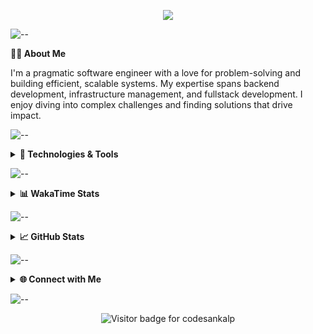 <p align="center">
  <img src="https://readme-typing-svg.herokuapp.com?color=6FF73FFF&size=30&center=true&vCenter=true&width=700&height=70&lines=Hey+There+👋🏻+I'm+Sankalp;Software+Engineer+%7C+Problem+Solver+💻;">
</p>

![--](https://raw.githubusercontent.com/andreasbm/readme/master/assets/lines/rainbow.png)

<b>👨‍💻 About Me</b>
<p>I'm a pragmatic software engineer with a love for problem-solving and building efficient, scalable systems. My expertise spans backend development, infrastructure management, and fullstack development. I enjoy diving into complex challenges and finding solutions that drive impact.</p>


![--](https://raw.githubusercontent.com/andreasbm/readme/master/assets/lines/rainbow.png)

<details>
  <summary><b>🔧 Technologies & Tools</b></summary>
  <ul>
    <li><b>Languages:</b> Golang, Python, Ruby, JavaScript, Bash</li>
    <li><b>Frameworks:</b> Ruby on Rails, Django, Flask, React</li>
    <li><b>Tools:</b> Kubernetes, Docker, Terraform</li>
    <li><b>CI/CD:</b> Jenkins, GitHub Actions</li>
  </ul>
</details>

![--](https://raw.githubusercontent.com/andreasbm/readme/master/assets/lines/rainbow.png)

<details>
  <summary><b>📊 WakaTime Stats</b></summary>
  <p align="center">
    <img src="https://github-readme-stats.vercel.app/api/wakatime?username=codesankalp&layout=compact&theme=nightowl" alt="WakaTime stats for codesankalp"/>
  </p>
</details>

![--](https://raw.githubusercontent.com/andreasbm/readme/master/assets/lines/rainbow.png)

<details>
  <summary><b>📈 GitHub Stats</b></summary>
  <p align="center">
    <img src="https://github-readme-stats-sumit0k.vercel.app/api?username=codesankalp&show_icons=true&count_private=true&theme=nightowl&layout=compact" alt="GitHub stats for codesankalp"/>
    <img src="http://github-readme-streak-stats.herokuapp.com/?user=codesankalp&theme=nightowl" alt="GitHub streak stats for codesankalp"/>
  </p>
</details>

![--](https://raw.githubusercontent.com/andreasbm/readme/master/assets/lines/rainbow.png)

<details>
  <summary><b>🌐 Connect with Me</b></summary>
  <p align="center">
    <a href="https://linkedin.com/in/codesankalp" target="blank"><img src="https://img.shields.io/badge/LinkedIn-0077B5?&logo=linkedin&logoColor=white" alt="LinkedIn: codesankalp"/></a>
    <a href="https://twitter.com/codesankalp" target="blank"><img src="https://img.shields.io/twitter/follow/codesankalp" alt="Twitter: codesankalp" /></a>
    <a href="mailto:sankalp123427@gmail.com"><img src="https://img.shields.io/badge/gmail-d14836?&logo=gmail&logoColor=white" alt="Email: sankalp123427@gmail.com"/></a>
  </p>
</details>

![--](https://raw.githubusercontent.com/andreasbm/readme/master/assets/lines/rainbow.png)

<p align="center">
  <img src="https://visitor-badge.laobi.icu/badge?page_id=codesankalp.codesankalp" alt="Visitor badge for codesankalp"/>
</p>

[website]: https://codesankalp.bio.link/
[twitter]: https://twitter.com/codesankalp
[linkedin]: https://linkedin.com/in/codesankalp
[github]: https://github.com/codesankalp
[email]: mailto:sankalp123427@gmail.com
